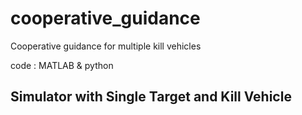 # cooperative_guidance
Cooperative guidance for multiple kill vehicles

code : MATLAB & python
## Simulator with Single Target and Kill Vehicle
